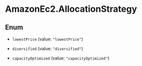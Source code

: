 # AmazonEc2.AllocationStrategy

## Enum


* `lowestPrice` (value: `"lowestPrice"`)

* `diversified` (value: `"diversified"`)

* `capacityOptimized` (value: `"capacityOptimized"`)


